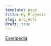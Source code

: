 ```yaml
---
template: page
title: My Projects
slug: projects
draft: true
---
```

[Everipedia](https://everipedia.org)
